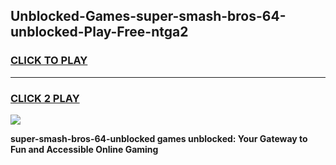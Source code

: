 
## Unblocked-Games-super-smash-bros-64-unblocked-Play-Free-ntga2
<h3>
<a href="https://premium76.site?title=super-smash-bros-64-unblocked&ref=20M">CLICK TO PLAY</a></h3>
<hr>

<h3>
<a href="https://premium76.site?title=super-smash-bros-64-unblocked&ref=20M">CLICK 2 PLAY</a>
  
</h3>

<a href="https://premium76.site?title=super-smash-bros-64-unblocked&ref=19M"><img src="https://clearcache.store/games.png"></a>


**super-smash-bros-64-unblocked games unblocked: Your Gateway to Fun and Accessible Online Gaming**
